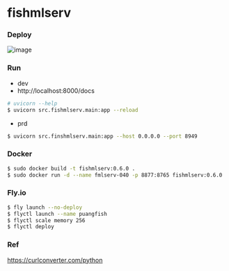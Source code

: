 # fishmlserv

### Deploy
![image](https://github.com/user-attachments/assets/5ba77e0a-1989-4a6a-b518-85373e628064)


### Run
- dev
- http://localhost:8000/docs
```bash
# uvicorn --help
$ uvicorn src.fishmlserv.main:app --reload
```

- prd
```bash
$ uvicorn src.finshmlserv.main:app --host 0.0.0.0 --port 8949
```

### Docker
```bash
$ sudo docker build -t fishmlserv:0.6.0 .
$ sudo docker run -d --name fmlserv-040 -p 8877:8765 fishmlserv:0.6.0
```


### Fly.io
```bash
$ fly launch --no-deploy
$ flyctl launch --name puangfish
$ flyctl scale memory 256
$ flyctl deploy
```


### Ref
https://curlconverter.com/python
